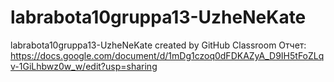 # labrabota10gruppa13-UzheNeKate
labrabota10gruppa13-UzheNeKate created by GitHub Classroom
Отчет: https://docs.google.com/document/d/1mDg1czoq0dFDKAZyA_D9IH5tFoZLqv-1GiLhbwz0w_w/edit?usp=sharing
